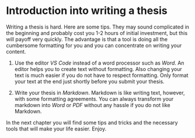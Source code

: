 # Introduction into writing a thesis

Writing a thesis is hard. Here are some tips. They may sound complicated in the beginning and probably cost you 1-2 hours of initial investment, but this will payoff very quickly. The advantage is that a tool is doing all the cumbersome formatting for you and you can concentrate on writing your content.

1. Use the editor *VS Code* instead of a word processor such as _Word_. An editor helps you to create text without formatting. Also changing your text is much easier if you do not have to respect formatting. Only format your text at the end just shortly before you submit your thesis.

2. Write your thesis in *Markdown*. Markdown is like writing text, however, with some formatting agreements. You can always transform your markdown into _Word_ or _PDF_ without any hassle if you do not like Markdown.

In the next chapter you will find some tips and tricks and the necessary tools that will make your life easier. Enjoy.
